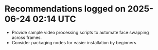 # Recommendations logged on 2025-06-24 02:14 UTC

- Provide sample video processing scripts to automate face swapping across frames.
- Consider packaging nodes for easier installation by beginners.
